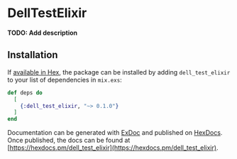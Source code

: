 # DellTestElixir

**TODO: Add description**

## Installation

If [available in Hex](https://hex.pm/docs/publish), the package can be installed
by adding `dell_test_elixir` to your list of dependencies in `mix.exs`:

```elixir
def deps do
  [
    {:dell_test_elixir, "~> 0.1.0"}
  ]
end
```

Documentation can be generated with [ExDoc](https://github.com/elixir-lang/ex_doc)
and published on [HexDocs](https://hexdocs.pm). Once published, the docs can
be found at [https://hexdocs.pm/dell_test_elixir](https://hexdocs.pm/dell_test_elixir).

